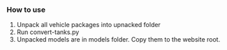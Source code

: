 ### How to use ###
1. Unpack all vehicle packages into upnacked folder
2. Run convert-tanks.py
3. Unpacked models are in models folder. Copy them to the website root.